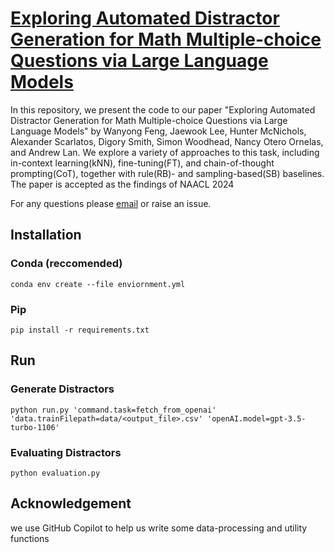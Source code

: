 # [Exploring Automated Distractor Generation for Math Multiple-choice Questions via Large Language Models](https://arxiv.org/abs/2404.02124)

In this repository, we present the code to our paper "Exploring Automated Distractor Generation for Math Multiple-choice Questions via Large Language Models" by Wanyong Feng, Jaewook Lee, Hunter McNichols, Alexander Scarlatos, Digory Smith, Simon Woodhead, Nancy Otero Ornelas, and Andrew Lan. We explore a variety of approaches to this task, including in-context learning(kNN), fine-tuning(FT), and chain-of-thought prompting(CoT), together with rule(RB)- and sampling-based(SB) baselines. The paper is accepted as the findings of NAACL 2024

For any questions please [email](mailto:wanyongfeng@umass.edu) or raise an issue.

## Installation

### Conda (reccomended)
`conda env create --file enviornment.yml`

### Pip
`pip install -r requirements.txt`

## Run

### Generate Distractors
```
python run.py 'command.task=fetch_from_openai' 'data.trainFilepath=data/<output_file>.csv' 'openAI.model=gpt-3.5-turbo-1106'
```
### Evaluating Distractors
```
python evaluation.py
```

## Acknowledgement
we use GitHub Copilot to help us write some data-processing and utility functions  

